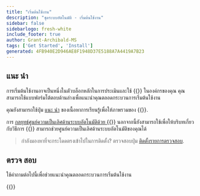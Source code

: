 ```yaml
---
title: "เริ่มต้นใช้งาน"
description: "ชุดระบบอัตโนมัติ - เริ่มต้นใช้งาน"
sidebar: false
sidebarlogo: fresh-white
include_footer: true
author: Grant-Archibald-MS
tags: ['Get Started', 'Install']
generated: 4FB940E2D946AE8F1948D37E5188A7A4419A7B23
---
```


## แนะ นำ

การเริ่มต้นใช้งานอาจเป็นหนึ่งในตัวบล็อกหลักในการประเมินและใช้ {{<product-name>}} ในองค์กรของคุณ คุณสามารถใช้แบบฟอร์มโต้ตอบด้านล่างเพื่อแนะนําคุณตลอดกระบวนการเริ่มต้นใช้งาน

คุณยังสามารถใช้ปุ่ม [แนะ นำ](https://learn.microsoft.com/power-automate/guidance/automation-kit/overview/introduction) ของเนื้อหาการเรียนรู้เพื่อให้ภาพรวมของ {{<product-name>}}.

การ [กลยุทธ์ศูนย์ความเป็นเลิศด้านระบบอัตโนมัติด้วย {{<product-name>}}](https://learn.microsoft.com/power-automate/guidance/automation-kit/overview/automation-coe-strategy) นอกจากนี้ยังสามารถใช้เพื่อให้บริบทเกี่ยวกับวิธีการ {{<product-name>}} สามารถช่วยศูนย์ความเป็นเลิศด้านระบบอัตโนมัติของคุณได้

> กําลังมองหาที่จะกระโดดตรงเข้าไปในการติดตั้ง? ตรวจสอบปุ่ม [ติดตั้งรายการตรวจสอบ](/th/get-started/install-checklist).

## ตรวจ สอบ

ใช้คําถามต่อไปนี้เพื่อช่วยแนะนําคุณตลอดกระบวนการเริ่มต้นใช้งาน

{{<questions name="/content/th/checklist.json" completed="ขอขอบคุณสําหรับความคิดเห็นของคุณเริ่มต้นของคุณ" showNavigationButtons="false" locale="th">}}
